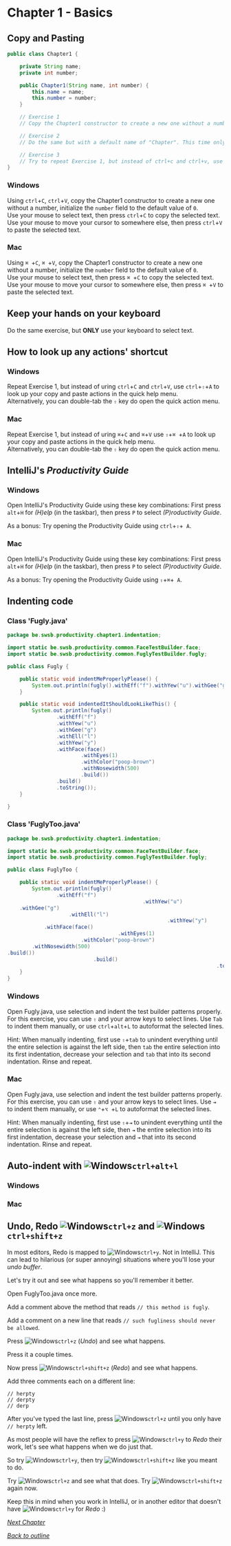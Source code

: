 # Chapter 1 - Basics

## Copy and Pasting

````java
public class Chapter1 {

    private String name;
    private int number;

    public Chapter1(String name, int number) {
        this.name = name;
        this.number = number;
    }

    // Exercise 1
    // Copy the Chapter1 constructor to create a new one without a number, have the default number be 0.

    // Exercise 2
    // Do the same but with a default name of "Chapter". This time only use your keyboard.

    // Exercise 3
    // Try to repeat Exercise 1, but instead of ctrl+c and ctrl+v, use ctrl+shift+a to look up your copy and paste actions
}
````

<!-- tabs:start -->

### **Windows**
Using `ctrl`+`C`, `ctrl`+`V`, copy the Chapter1 constructor to create a new one without a number, initialize the `number` field to the default value of `0`.    
Use your mouse to select text, then press `ctrl`+`C` to copy the selected text.  
Use your mouse to move your cursor to somewhere else, then press `ctrl`+`V` to paste the selected text.  

### **Mac**
Using `⌘ `+`C`, `⌘ `+`V`, copy the Chapter1 constructor to create a new one without a number, initialize the `number` field to the default value of `0`.    
Use your mouse to select text, then press `⌘ `+`C` to copy the selected text.  
Use your mouse to move your cursor to somewhere else, then press `⌘ `+`V` to paste the selected text.  

<!-- tabs:end -->

## Keep your hands on your keyboard
Do the same exercise, but **ONLY** use your keyboard to select text.

## How to look up any actions' shortcut


<!-- tabs:start -->
### **Windows**
Repeat Exercise 1, but instead of uring `ctrl`+`C` and `ctrl`+`V`, use `ctrl`+`⇧`+`A` to look up your copy and paste actions in the quick help menu.  
Alternatively, you can double-tab the `⇧` key do open the quick action menu.

### **Mac**

Repeat Exercise 1, but instead of uring `⌘`+`C` and `⌘`+`V` use `⇧`+`⌘ `+`A` to look up your copy and paste actions in the quick help menu.  
Alternatively, you can double-tab the `⇧` key do open the quick action menu.
<!-- tabs:end -->

## IntelliJ's _Productivity Guide_
### **Windows**
Open IntelliJ's Productivity Guide using these key combinations:
First press `alt`+`H` for _(H)elp_ (in the taskbar), then press `P` to select _(P)roductivity Guide_.

As a bonus:
Try opening the Productivity Guide using `ctrl`+`⇧`+` A`.

### **Mac**
Open IntelliJ's Productivity Guide using these key combinations:
First press `alt`+`H` for _(H)elp_ (in the taskbar), then press `P` to select _(P)roductivity Guide_.

As a bonus:
Try opening the Productivity Guide using `⇧`+`⌘`+` A`.
<!-- tabs:end -->

## Indenting code

<!-- tabs:start -->
### **Class 'Fugly.java'**
````java
package be.swsb.productivity.chapter1.indentation;

import static be.swsb.productivity.common.FaceTestBuilder.face;
import static be.swsb.productivity.common.FuglyTestBuilder.fugly;

public class Fugly {

    public static void indentMeProperlyPlease() {
        System.out.println(fugly().withEff("f").withYew("u").withGee("g").withEll("l").withYew("y").withFace(face().withEyes(1).withColor("poop-brown").withNosewidth(500).build()).build().toString());
    }

    public static void indentedItShouldLookLikeThis() {
        System.out.println(fugly()
                .withEff("f")
                .withYew("u")
                .withGee("g")
                .withEll("l")
                .withYew("y")
                .withFace(face()
                        .withEyes(1)
                        .withColor("poop-brown")
                        .withNosewidth(500)
                        .build())
                .build()
                .toString());
    }

}
````

### **Class 'FuglyToo.java'**
````java
package be.swsb.productivity.chapter1.indentation;

import static be.swsb.productivity.common.FaceTestBuilder.face;
import static be.swsb.productivity.common.FuglyTestBuilder.fugly;

public class FuglyToo {

    public static void indentMeProperlyPlease() {
        System.out.println(fugly()
                .withEff("f")
                                            .withYew("u")
    .withGee("g")
                    .withEll("l")
                                                    .withYew("y")
            .withFace(face()
                                    .withEyes(1)
                        .withColor("poop-brown")
        .withNosewidth(500)
.build())
                            .build()
                                                                    .toString());
    }
}
````
<!-- tabs:end -->

<!-- tabs:start -->
### **Windows**
Open Fugly.java, use selection and indent the test builder patterns properly.
For this exercise, you can use `⇧` and your arrow keys to select lines.
Use `Tab` to indent them manually, or use `ctrl`+`alt`+`L` to autoformat the selected lines.


Hint: When manually indenting, first use `⇧`+`tab` to unindent everything until the entire selection is against the left side, then `tab` the entire selection into its first indentation, decrease your selection and `tab` that into its second indentation. Rinse and repeat.

### **Mac**
Open Fugly.java, use selection and indent the test builder patterns properly.
For this exercise, you can use `⇧` and your arrow keys to select lines.
Use `⇥ ` to indent them manually, or use `⌃`+`⌥ `+`L` to autoformat the selected lines.

Hint: When manually indenting, first use `⇧`+`⇥` to unindent everything until the entire selection is against the left side, then `⇥` the entire selection into its first indentation, decrease your selection and `⇥` that into its second indentation. Rinse and repeat.
<!-- tabs:end -->

## Auto-indent with ![Windows](icons/glyph-windows-20.png)`ctrl+alt+l`
<!-- tabs:start -->
### **Windows**

### **Mac**
<!-- tabs:end -->

## Undo, Redo ![Windows](icons/glyph-windows-20.png)`ctrl+z` and ![Windows](icons/glyph-windows-20.png)`ctrl+shift+z`
In most editors, Redo is mapped to ![Windows](icons/glyph-windows-20.png)`ctrl+y`. Not in IntelliJ. This can lead to hilarious (or super annoying) situations where you'll lose your _undo buffer_.

Let's try it out and see what happens so you'll remember it better.

Open FuglyToo.java once more.

Add a comment above the method that reads `// this method is fugly`.

Add a comment on a new line that reads `// such fugliness should never be allowed`.

Press ![Windows](icons/glyph-windows-20.png)`ctrl+z` (_Undo_) and see what happens.

Press it a couple times.

Now press ![Windows](icons/glyph-windows-20.png)`ctrl+shift+z` (_Redo_) and see what happens.

Add three comments each on a different line:
```
// herpty
// derpty
// derp
```
After you've typed the last line, press ![Windows](icons/glyph-windows-20.png)`ctrl+z` until you only have `// herpty` left.

As most people will have the reflex to press ![Windows](icons/glyph-windows-20.png)`ctrl+y` to _Redo_ their work, let's see what happens when we do just that.

So try ![Windows](icons/glyph-windows-20.png)`ctrl+y`, then try ![Windows](icons/glyph-windows-20.png)`ctrl+shift+z` like you meant to do.

Try ![Windows](icons/glyph-windows-20.png)`ctrl+z` and see what that does. Try ![Windows](icons/glyph-windows-20.png)`ctrl+shift+z` again now.

Keep this in mind when you work in IntelliJ, or in another editor that doesn't have ![Windows](icons/glyph-windows-20.png)`ctrl+y` for _Redo_ :)

[_Next Chapter_](chapter2.md)

[_Back to outline_](outline.md)
